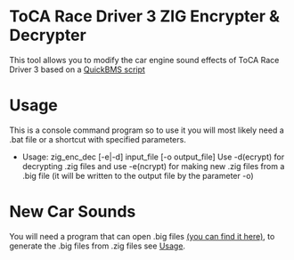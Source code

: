# ToCA Race Driver 3 ZIG Encrypter & Decrypter
This tool allows you to modify the car engine sound effects of ToCA Race Driver 3 based on a [QuickBMS script](https://aluigi.altervista.org/bms/rdzig2big.bms) 
# Usage
This is a console command program so to use it you will most likely need a .bat file or a shortcut with specified parameters.
- Usage: zig_enc_dec [-e|-d] input_file [-o output_file]
Use -d(ecrypt) for decrypting .zig files and use -e(ncrypt) for making new .zig files from a .big file (it will be written to the output file by the parameter -o)
# New Car Sounds
You will need a program that can open .big files [(you can find it here)](https://sites.google.com/view/toca-rdsport/Utilities), to generate the .big files from .zig files see [Usage](https://github.com/BuilderDemo7/RD3_zig_enc_dec?tab=readme-ov-file#usage).
 